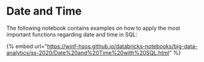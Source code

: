 # Date and Time

The following notebook contains examples on how to apply the most important functions regarding date and time in SQL:

{% embed url="https://winf-hsos.github.io/databricks-notebooks/big-data-analytics/ss-2020/Date%20and%20Time%20with%20SQL.html" %}

